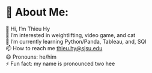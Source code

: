 # 💫 About Me:
👋 Hi, I’m Thieu Hy<br>👀 I’m interested in weightlifting, video game, and cat<br>🌱 I’m currently learning Python/Panda, Tableau, and, SQl<br>📫 How to reach me thieu.hy@sjsu.edu<br>😄 Pronouns: he/him<br>⚡ Fun fact: my name is pronounced two hee


<!---
thieuhy/thieuhy is a ✨ special ✨ repository because its `README.md` (this file) appears on your GitHub profile.
You can click the Preview link to take a look at your changes.
--->
